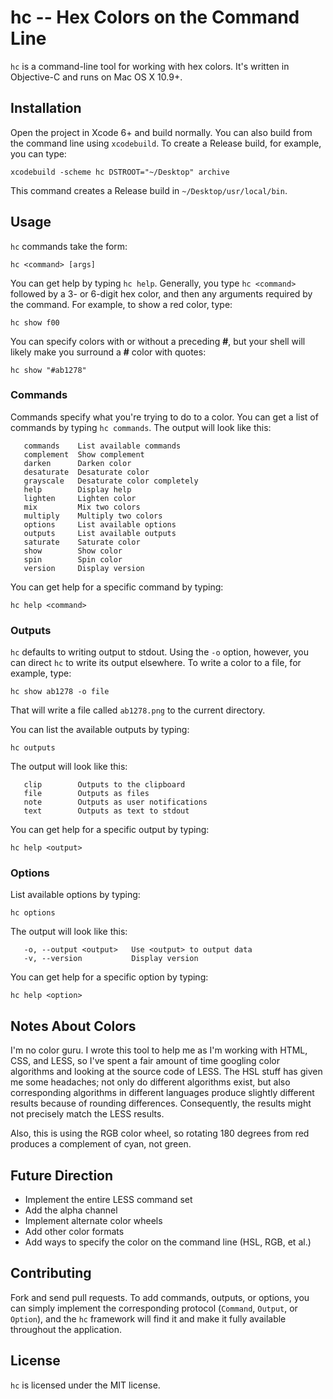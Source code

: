 # hc -- Hex Colors on the Command Line
`hc` is a command-line tool for working with hex colors. It's written in Objective-C and runs on Mac OS X 10.9+.

## Installation
Open the project in Xcode 6+ and build normally. You can also build from the command line using `xcodebuild`. To create a Release build, for example, you can type:

```
xcodebuild -scheme hc DSTROOT="~/Desktop" archive
```

This command creates a Release build in `~/Desktop/usr/local/bin`.

## Usage
`hc` commands take the form:

```
hc <command> [args]
```

You can get help by typing `hc help`.  Generally, you type `hc <command>` followed by a 3- or 6-digit hex color, and then any arguments required by the command. For example, to show a red color, type:

```
hc show f00
```

You can specify colors with or without a preceding **#**, but your shell will likely make you surround a **#** color with quotes:

```
hc show "#ab1278"
```

### Commands
Commands specify what you're trying to do to a color. You can get a list of commands by typing `hc commands`. The output will look like this:

```
   commands    List available commands
   complement  Show complement
   darken      Darken color
   desaturate  Desaturate color
   grayscale   Desaturate color completely
   help        Display help
   lighten     Lighten color
   mix         Mix two colors
   multiply    Multiply two colors
   options     List available options
   outputs     List available outputs
   saturate    Saturate color
   show        Show color
   spin        Spin color
   version     Display version
```

You can get help for a specific command by typing:

```
hc help <command>
```

### Outputs
`hc` defaults to writing output to stdout. Using the `-o` option, however, you can direct `hc` to write its output elsewhere. To write a color to a file, for example, type:

```
hc show ab1278 -o file
```

That will write a file called `ab1278.png` to the current directory.

You can list the available outputs by typing:

```
hc outputs
```

The output will look like this:

```
   clip        Outputs to the clipboard
   file        Outputs as files
   note        Outputs as user notifications
   text        Outputs as text to stdout
```

You can get help for a specific output by typing:

```
hc help <output>
```

### Options
List available options by typing:

```
hc options
```

The output will look like this:

```
   -o, --output <output>   Use <output> to output data
   -v, --version           Display version
```

You can get help for a specific option by typing:

```
hc help <option>
```

## Notes About Colors
I'm no color guru. I wrote this tool to help me as I'm working with HTML, CSS, and LESS, so I've spent a fair amount of time googling color algorithms and looking at the source code of LESS. The HSL stuff has given me some headaches; not only do different algorithms exist, but also corresponding algorithms in different languages produce slightly different results because of rounding differences. Consequently, the results might not precisely match the LESS results.

Also, this is using the RGB color wheel, so rotating 180 degrees from red produces a complement of cyan, not green.

## Future Direction
* Implement the entire LESS command set
* Add the alpha channel
* Implement alternate color wheels
* Add other color formats
* Add ways to specify the color on the command line (HSL, RGB, et al.)

## Contributing
Fork and send pull requests. To add commands, outputs, or options, you can simply implement the corresponding protocol (`Command`, `Output`, or `Option`), and the `hc` framework will find it and make it fully available throughout the application.

## License
`hc` is licensed under the MIT license.
